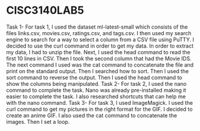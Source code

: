 # CISC3140LAB5
Task 1- For task 1, I used the dataset ml-latest-small which consists of the files links.csv, movies.csv, ratings.csv, and tags.csv. I then used my search engine to search for a way to select a column from a CSV file using PuTTY. I decided to use the curl command in order to get my data. In order to extract my data, I had to unzip the file. Next, I used the head command to read the first 10 lines in CSV. Then I took the second column that had the Movie IDS. The next command I used was the cat command to concatenate the file and print on the standard output. Then I searched how to sort. Then I used the sort command to reverse the output. Then I used the head command to show the columns being manipulated. 
Task 2- For task 2, I used the nano command to complete the task. Nano was already pre-installed making it easier to complete the task. I also researched shortcuts that can help me with the nano command. 
Task 3- For task 3, I used ImageMagick. I used the curl command to get my pictures in the right format for the GIF. I decided to create an anime GIF. I also used the cat command to concatenate the images. Then I set a loop. 
